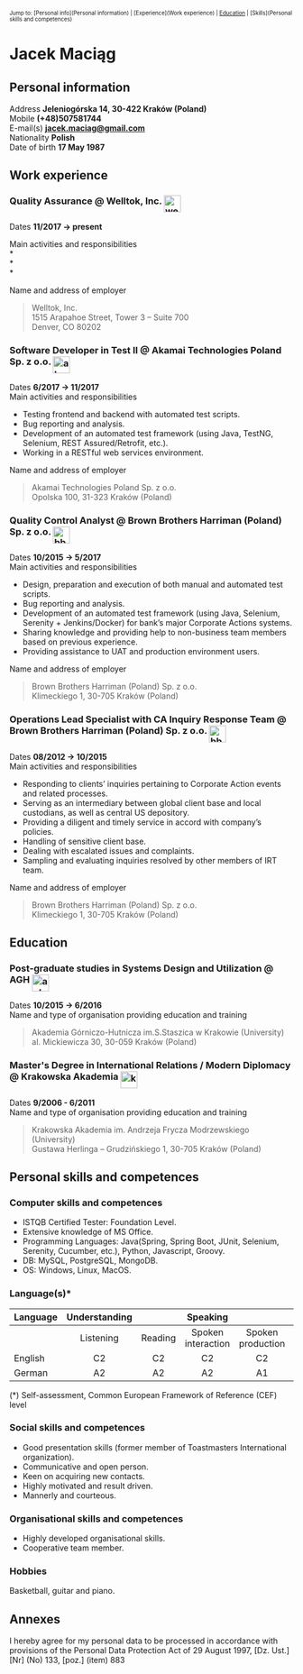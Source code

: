<sub><sup>Jump to: [Personal info](Personal information) | [Experience](Work experience) | [Education](Education) | [Skills](Personal skills and competences)</sup></sub>

# Jacek Maciąg

## Personal information
Address **Jeleniogórska 14, 30-422 Kraków (Poland)**  
Mobile **(+48)507581744**  
E-mail(s) **<a href="jacek.maciag@gmail.com">jacek.maciag@gmail.com</a>**  
Nationality **Polish**   
Date of birth **17 May 1987**  

## Work experience

### Quality Assurance @ Welltok, Inc. <img src="https://pbs.twimg.com/profile_images/378800000856657135/zKJDlC8p_400x400.jpeg" alt="welltok logo" height="30" align="top"/>
Dates **11/2017 → present**  

Main activities and responsibilities  
*  
*  
*  

Name and address of employer
>Welltok, Inc.  
>1515 Arapahoe Street, Tower 3 – Suite 700  
>Denver, CO 80202

### Software Developer in Test II @ Akamai Technologies Poland Sp. z o.o. <img src="https://www.akamai.com/us/en/multimedia/documents/media-resources/akamai-logo.jpg" alt="akamai logo" height="30" align="middle"/>
Dates **6/2017 → 11/2017**  
Main activities and responsibilities
* Testing frontend and backend with automated test scripts.
* Bug reporting and analysis.
* Development of an automated test framework (using Java, TestNG, Selenium, REST Assured/Retrofit, etc.).
* Working in a RESTful web services environment.

Name and address of employer
>Akamai Technologies Poland Sp. z o.o.  
>Opolska 100, 31-323 Kraków (Poland)

### Quality Control Analyst @ Brown Brothers Harriman (Poland) Sp. z o.o. <img src="https://media.glassdoor.com/sqll/3668/brown-brothers-harriman-squarelogo-1520260667076.png" alt="bbh logo" height="30" align="middle"/>
Dates **10/2015 → 5/2017**  
Main activities and responsibilities
* Design, preparation and execution of both manual and automated test scripts.
* Bug reporting and analysis.
* Development of an automated test framework (using Java, Selenium, Serenity +  Jenkins/Docker) for bank’s major Corporate Actions systems.
* Sharing knowledge and providing help to non-business team members based on previous experience.
* Providing assistance to UAT and production environment users.

Name and address of employer
>Brown Brothers Harriman (Poland) Sp. z o.o.  
>Klimeckiego 1, 30-705 Kraków (Poland)

### Operations Lead Specialist with CA Inquiry Response Team @ Brown Brothers Harriman (Poland) Sp. z o.o. <img src="https://media.glassdoor.com/sqll/3668/brown-brothers-harriman-squarelogo-1520260667076.png" alt="bbh logo" height="30" align="middle"/>
Dates **08/2012 → 10/2015**  
Main activities and responsibilities
* Responding to clients’ inquiries pertaining to Corporate Action events and related processes.
* Serving as an intermediary between global client base and local custodians, as well as central US depository.
* Providing a diligent and timely service in accord with company’s policies.
* Handling of sensitive client base.
* Dealing with escalated issues and complaints.
* Sampling and evaluating inquiries resolved by other members of IRT team.

Name and address of employer
>Brown Brothers Harriman (Poland) Sp. z o.o.  
>Klimeckiego 1, 30-705 Kraków (Poland)

## Education

### Post-graduate studies in Systems Design and Utilization @ AGH <img src="http://wyprawabari.agh.edu.pl/graph/logo_agh.jpg" alt="agh logo" height="30" align="middle"/>
Dates **10/2015 → 6/2016**  
Name and type of organisation providing education and training
>Akademia Górniczo-Hutnicza im.S.Staszica w Krakowie (University)  
>al. Mickiewicza 30, 30-059 Kraków (Poland)

### Master's Degree in International Relations / Modern Diplomacy @ Krakowska Akademia <img src="http://media.krakow.travel/photos/21560/xl.jpg" alt="ka logo" height="30" align="middle"/>
Dates **9/2006 - 6/2011**   
Name and type of organisation providing education and training
>Krakowska Akademia im. Andrzeja Frycza Modrzewskiego (University)  
>Gustawa Herlinga – Grudzińskiego 1, 30-705 Kraków (Poland)

## Personal skills and competences

### Computer skills and competences
* ISTQB Certified Tester: Foundation Level.
* Extensive knowledge of MS Office.
* Programming Languages: 
<span title="">Java(Spring, Spring Boot, JUnit, Selenium, Serenity, Cucumber, etc.)</span>, Python, Javascript, Groovy.
* DB: MySQL, PostgreSQL, MongoDB.
* OS: Windows, Linux, MacOS. 

### Language(s)*
|Language|Understanding|    |Speaking         |                 |Writing|
|--------|:-------:|:-----:|:----------------:|:---------------:|:-----:|
|        |Listening|Reading|Spoken interaction|Spoken production|       |
|English |C2       |C2     |C2                |C2               |C2     |
|German  |A2       |A2     |A2                |A1               |A2     |

(*) Self-assessment, Common European Framework of Reference (CEF) level 

### Social skills and competences
* Good presentation skills (former member of Toastmasters International organization).
* Communicative and open person. 
* Keen on acquiring new contacts.
* Highly motivated and result driven.
* Mannerly and courteous.

### Organisational skills and competences
* Highly developed organisational skills.
* Cooperative team member.

### Hobbies
Basketball, guitar and piano.

## Annexes
I hereby agree for my personal data to be processed in accordance with provisions of the Personal Data Protection Act of 29 August 1997, [Dz. Ust.] [Nr] (No) 133, [poz.] (item) 883